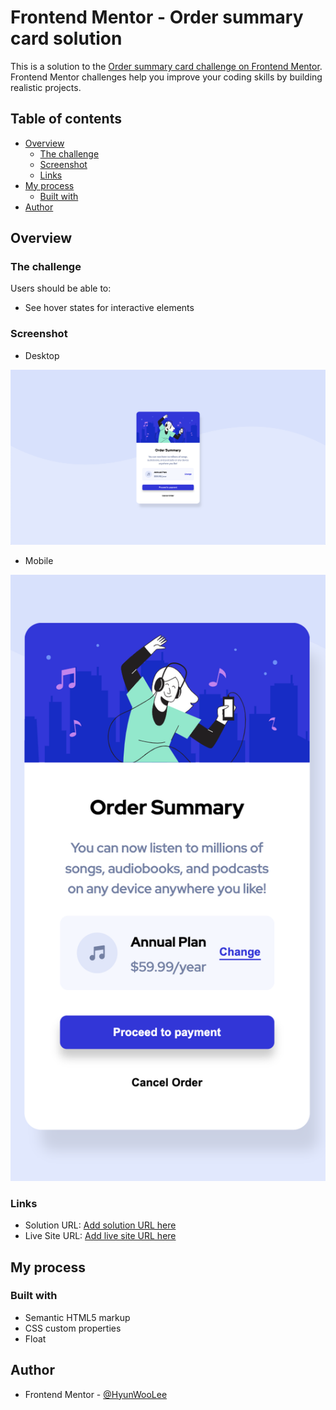 # Frontend Mentor - Order summary card solution

This is a solution to the [Order summary card challenge on Frontend Mentor](https://www.frontendmentor.io/challenges/order-summary-component-QlPmajDUj). Frontend Mentor challenges help you improve your coding skills by building realistic projects. 

## Table of contents

- [Overview](#overview)
  - [The challenge](#the-challenge)
  - [Screenshot](#screenshot)
  - [Links](#links)
- [My process](#my-process)
  - [Built with](#built-with)
- [Author](#author)

## Overview

### The challenge

Users should be able to:

- See hover states for interactive elements

### Screenshot

- Desktop

  

![](./desktop.png)

- Mobile

  

![](./mobile.png)

### Links

- Solution URL: [Add solution URL here](https://your-solution-url.com)
- Live Site URL: [Add live site URL here](https://order-summary-component-hyunwlee.netlify.app/)

## My process

### Built with

- Semantic HTML5 markup
- CSS custom properties
- Float

## Author

- Frontend Mentor - [@HyunWooLee](https://www.frontendmentor.io/profile/hyunwlee)